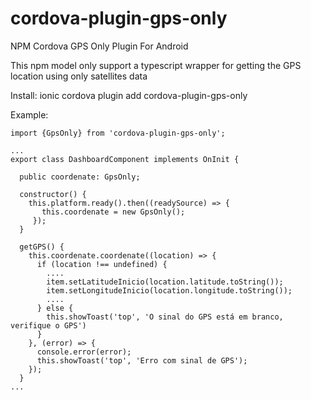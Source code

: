 # cordova-plugin-gps-only
NPM Cordova GPS Only Plugin For Android

This npm model only support a typescript wrapper for getting the GPS location using only satellites data

Install: ionic cordova plugin add cordova-plugin-gps-only

Example:

    import {GpsOnly} from 'cordova-plugin-gps-only';
    
	...
    export class DashboardComponent implements OnInit {
    
      public coordenate: GpsOnly;
      
      constructor() {
        this.platform.ready().then((readySource) => {
      	   this.coordenate = new GpsOnly();
    	 });
      }
      
      getGPS() {
        this.coordenate.coordenate((location) => {
	      if (location !== undefined) {
	        ....
	        item.setLatitudeInicio(location.latitude.toString());
	        item.setLongitudeInicio(location.longitude.toString());
	        ....
	      } else {
	        this.showToast('top', 'O sinal do GPS está em branco, verifique o GPS')
	      }
	    }, (error) => {
	      console.error(error);
	      this.showToast('top', 'Erro com sinal de GPS');
	    });
	  }
	...
